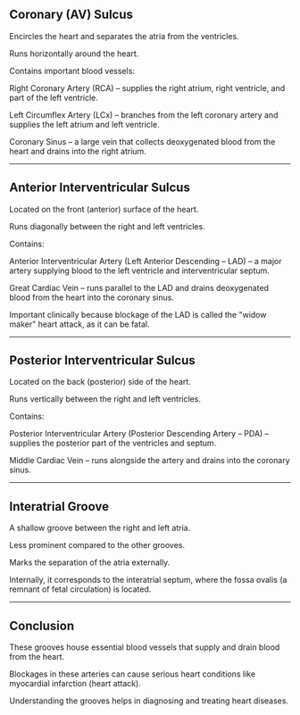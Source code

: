 ## Coronary (AV) Sulcus

Encircles the heart and separates the atria from the ventricles.

Runs horizontally around the heart.

Contains important blood vessels:

Right Coronary Artery (RCA) – supplies the right atrium, right ventricle, and part of the left ventricle.

Left Circumflex Artery (LCx) – branches from the left coronary artery and supplies the left atrium and left ventricle.

Coronary Sinus – a large vein that collects deoxygenated blood from the heart and drains into the right atrium.

---

## Anterior Interventricular Sulcus

Located on the front (anterior) surface of the heart.

Runs diagonally between the right and left ventricles.

Contains:

Anterior Interventricular Artery (Left Anterior Descending – LAD) – a major artery supplying blood to the left ventricle and interventricular septum.

Great Cardiac Vein – runs parallel to the LAD and drains deoxygenated blood from the heart into the coronary sinus.


Important clinically because blockage of the LAD is called the "widow maker" heart attack, as it can be fatal.

---

## Posterior Interventricular Sulcus

Located on the back (posterior) side of the heart.

Runs vertically between the right and left ventricles.

Contains:

Posterior Interventricular Artery (Posterior Descending Artery – PDA) – supplies the posterior part of the ventricles and septum.

Middle Cardiac Vein – runs alongside the artery and drains into the coronary sinus.

---

## Interatrial Groove

A shallow groove between the right and left atria.

Less prominent compared to the other grooves.

Marks the separation of the atria externally.

Internally, it corresponds to the interatrial septum, where the fossa ovalis (a remnant of fetal circulation) is located.

---

## Conclusion

These grooves house essential blood vessels that supply and drain blood from the heart.

Blockages in these arteries can cause serious heart conditions like myocardial infarction (heart attack).

Understanding the grooves helps in diagnosing and treating heart diseases.